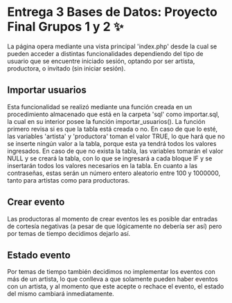 # Entrega 3 Bases de Datos: Proyecto Final Grupos 1 y 2 :sparkles:

La página opera mediante una vista principal 'index.php' desde la cual se pueden acceder a distintas funcionalidades dependiendo del tipo de usuario que se encuentre iniciado sesión, optando por ser artista, productora, o invitado (sin iniciar sesión).

## Importar usuarios

Esta funcionalidad se realizó mediante una función creada en un procedimiento almacenado que está en la carpeta 'sql' como importar.sql, la cual en su interior posee la función importar_usuarios(). La función primero revisa si es que la tabla está creada o no. En caso de que lo esté, las variables 'artista' y 'productora' toman el valor TRUE, lo que hará que no se inserte ningún valor a la tabla, porque esta ya tendrá todos los valores ingresados. En caso de que no exista la tabla, las variables tomarán el valor NULL y se creará la tabla, con lo que se ingresará a cada bloque IF y se insertarán todos los valores necesarios en la tabla. En cuanto a las contraseñas, estas serán un número entero aleatorio entre 100 y 1000000, tanto para artistas como para productoras.

## Crear evento

Las productoras al momento de crear eventos les es posible dar entradas de cortesía negativas (a pesar de que lógicamente no debería ser así) pero por temas de tiempo decidimos dejarlo así.

## Estado evento

Por temas de tiempo también decidimos no implementar los eventos con más de un artista, lo que conlleva a que solamente pueden haber eventos con un artista, y al momento que este acepte o rechace el evento, el estado del mismo cambiará inmediatamente.

